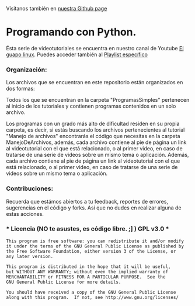 Vísitanos también en [nuestra Github page](http://elguapolinux.github.com/ProgramandoConPython/)

<h1>Programando con Python.</h1>

Ésta serie de videotutoriales se encuentra en nuestro canal de Youtube [El guapo linux](http://www.youtube.com/ElGuapoLinux). Puedes acceder también al [Playlist específico](https://www.youtube.com/playlist?list=PL512E3F6D4A39B6C0&feature=view_all)

### Organización: 
Los archivos que se encuentran en este repositorio están organizados en dos formas:

Todos los que se encuentran en la carpeta "ProgramasSimples" pertenecen al inicio de los tutoriales y contienen programas contenidos en un solo archivo.

Los programas con un grado más alto de dificultad residen en su propia carpeta, es decir, si estás buscando los archivos pertenecientes al tutorial "Manejo de archivos" encontrarás el código que necesitas en la carpeta ManejoDeArchivos, además, cada archivo contiene al pie de página un link al videotutorial con el que está relacionado, o al primer video, en caso de tratarse de una serie de videos sobre un mismo tema o aplicación. 
Además, cada archivo contiene al pie de página un link al videotutorial con el que está relacionado, o al primer video, en caso de tratarse de una serie de videos sobre un mismo tema o aplicación.

### Contribuciones:
Recuerda que estámos abiertos a tu feedback, reportes de errores, sugerencias en el código y forks. Así que no dudes en realizar alguna de estas acciones.

### * Licencia (NO te asustes, es código libre. ;] ) GPL v3.0 *

    This program is free software: you can redistribute it and/or modify
    it under the terms of the GNU General Public License as published by
    the Free Software Foundation, either version 3 of the License, or
    any later version.

    This program is distributed in the hope that it will be useful,
    but WITHOUT ANY WARRANTY; without even the implied warranty of
    MERCHANTABILITY or FITNESS FOR A PARTICULAR PURPOSE.  See the
    GNU General Public License for more details.

    You should have received a copy of the GNU General Public License
    along with this program.  If not, see http://www.gnu.org/licenses/
